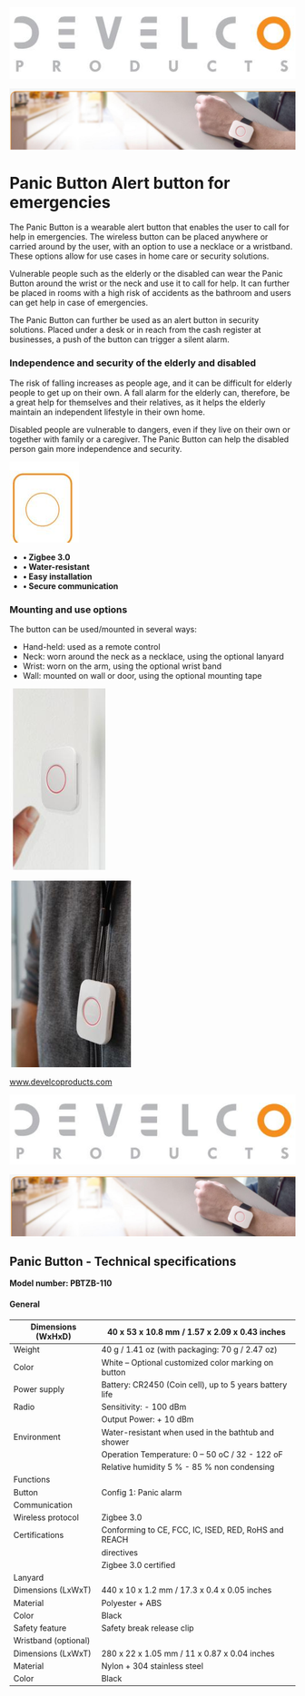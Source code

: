 ![](_page_0_Picture_0.jpeg)

![](_page_0_Picture_1.jpeg)

# **Panic Button Alert button for emergencies**

The Panic Button is a wearable alert button that enables the user to call for help in emergencies. The wireless button can be placed anywhere or carried around by the user, with an option to use a necklace or a wristband. These options allow for use cases in home care or security solutions.

Vulnerable people such as the elderly or the disabled can wear the Panic Button around the wrist or the neck and use it to call for help. It can further be placed in rooms with a high risk of accidents as the bathroom and users can get help in case of emergencies.

The Panic Button can further be used as an alert button in security solutions. Placed under a desk or in reach from the cash register at businesses, a push of the button can trigger a silent alarm.

### **Independence and security of the elderly and disabled**

The risk of falling increases as people age, and it can be difficult for elderly people to get up on their own. A fall alarm for the elderly can, therefore, be a great help for themselves and their relatives, as it helps the elderly maintain an independent lifestyle in their own home.

Disabled people are vulnerable to dangers, even if they live on their own or together with family or a caregiver. The Panic Button can help the disabled person gain more independence and security.

![](_page_0_Picture_9.jpeg)

- **• Zigbee 3.0**
- **• Water-resistant**
- **• Easy installation**
- **• Secure communication**

### **Mounting and use options**

The button can be used/mounted in several ways:

- Hand-held: used as a remote control
- Neck: worn around the neck as a necklace, using the optional lanyard
- Wrist: worn on the arm, using the optional wrist band
- Wall: mounted on wall or door, using the optional mounting tape

![](_page_0_Picture_20.jpeg)

![](_page_0_Picture_21.jpeg)

www.develcoproducts.com

![](_page_1_Picture_0.jpeg)

![](_page_1_Figure_1.jpeg)

## **Panic Button - Technical specifications**

**Model number: PBTZB-110**

#### **General**

| Dimensions (WxHxD)   | 40 x 53 x 10.8 mm / 1.57 x 2.09 x 0.43 inches           |
|----------------------|---------------------------------------------------------|
| Weight               | 40 g / 1.41 oz (with packaging: 70 g / 2.47 oz)         |
| Color                | White – Optional customized color marking on button     |
| Power supply         | Battery: CR2450 (Coin cell), up to 5 years battery life |
| Radio                | Sensitivity: - 100 dBm                                  |
|                      | Output Power: + 10 dBm                                  |
| Environment          | Water-resistant when used in the bathtub and shower     |
|                      | Operation Temperature: 0 – 50 oC / 32 - 122 oF          |
|                      | Relative humidity 5 % - 85 % non condensing             |
| Functions            |                                                         |
| Button               | Config 1: Panic alarm                                   |
| Communication        |                                                         |
| Wireless protocol    | Zigbee 3.0                                              |
| Certifications       | Conforming to CE, FCC, IC, ISED, RED, RoHS and REACH    |
|                      | directives                                              |
|                      | Zigbee 3.0 certified                                    |
| Lanyard              |                                                         |
| Dimensions (LxWxT)   | 440 x 10 x 1.2 mm / 17.3 x 0.4 x 0.05 inches            |
| Material             | Polyester + ABS                                         |
| Color                | Black                                                   |
| Safety feature       | Safety break release clip                               |
| Wristband (optional) |                                                         |
| Dimensions (LxWxT)   | 280 x 22 x 1.05 mm / 11 x 0.87 x 0.04 inches            |
| Material             | Nylon + 304 stainless steel                             |
| Color                | Black                                                   |